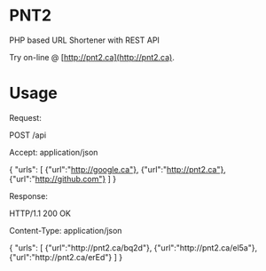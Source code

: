 PNT2
====

PHP based URL Shortener with REST API

Try on-line @ [http://pnt2.ca](http://pnt2.ca).

Usage
=====

Request:

POST /api

Accept: application/json

{
    "urls":
    [
        {"url":"http://google.ca"},
        {"url":"http://pnt2.ca"},
        {"url":"http://github.com"}
    ]
}

Response:

HTTP/1.1 200 OK

Content-Type: application/json

{
    "urls":
    [
        {"url":"http:\/\/pnt2.ca\/bq2d"},
        {"url":"http:\/\/pnt2.ca\/el5a"},
        {"url":"http:\/\/pnt2.ca\/erEd"}
    ]
}